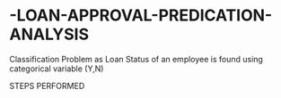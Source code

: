 # -LOAN-APPROVAL-PREDICATION-ANALYSIS

Classification Problem as Loan Status of an employee is found using categorical variable (Y,N)

STEPS PERFORMED

